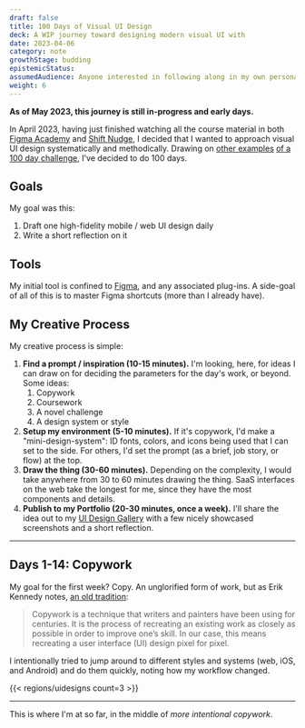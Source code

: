 ```yaml
---
draft: false
title: 100 Days of Visual UI Design
deck: A WIP journey toward designing modern visual UI with
date: 2023-04-06
category: note
growthStage: budding
epistemicStatus: 
assumedAudience: Anyone interested in following along in my own personal journey of systematically learning visual UI, and how I approached such a challenge
weight: 6
---
```


**As of May 2023, this journey is still in-progress and early days.**

In April 2023, having just finished watching all the course material in both [Figma Academy](https://www.figma.academy/) and [Shift Nudge](https://shiftnudge.com/), I decided that I wanted to approach visual UI design systematically and methodically. Drawing on [other examples](https://ux.shopify.com/183-days-of-hand-lettering-f4dcc8ffdeb4#.mg89gii8h) [of a 100 day challenge](https://medium.com/the-100-day-project/100-days-of-motion-design-463526af852f), I've decided to do 100 days.

## Goals
My goal was this:

1. Draft one high-fidelity mobile / web UI design daily
2. Write a short reflection on it

## Tools
My initial tool is confined to [Figma](https://www.figma.com/), and any associated plug-ins. A side-goal of all of this is to master Figma shortcuts (more than I already have).

## My Creative Process
My creative process is simple:
1. **Find a prompt / inspiration (10-15 minutes).** I'm looking, here, for ideas I can draw on for deciding the parameters for the day's work, or beyond. Some ideas:
    1. Copywork
    2. Coursework
    3. A novel challenge
    4. A design system or style
    <!-- 1. Copywork (e.g. copying a screen from [Mobbin](https://mobbin.com/), [SaaSInterface](https://saasinterface.com/), or [Dribble](https://dribbble.com/))
    2. Coursework (e.g. [Shift Nudge](https://shiftnudge.com/), [Figma Academy](https://www.figma.academy/), or [Smart Interface Design Patterns](https://smart-interface-design-patterns.com/))
    3. A challenge (e.g. [Designercize](https://designercize.com/) or [Daily UI](https://www.dailyui.co/))
    4. A design system / style (e.g. [Material Design](https://m3.material.io/) or [iOS](https://developer.apple.com/design/human-interface-guidelines/guidelines/overview)).-->
2. **Setup my environment (5-10 minutes).** If it's copywork, I'd make a "mini-design-system": ID fonts, colors, and icons being used that I can set to the side. For others, I'd set the prompt (as a brief, job story, or flow) at the top.
2. **Draw the thing (30-60 minutes).** Depending on the complexity, I would take anywhere from 30 to 60 minutes drawing the thing. SaaS interfaces on the web take the longest for me, since they have the most components and details.
3. **Publish to my Portfolio (20-30 minutes, once a week).** I'll share the idea out to my [UI Design Gallery](/uidesigns/) with a few nicely showcased screenshots and a short reflection.

---

## Days 1-14: Copywork
My goal for the first week? Copy. An unglorified form of work, but as Erik Kennedy notes, [an old tradition](https://www.smashingmagazine.com/2017/02/improving-ui-design-skills-copywork/):

> Copywork is a technique that writers and painters have been using for centuries. It is the process of recreating an existing work as closely as possible in order to improve one’s skill. In our case, this means recreating a user interface (UI) design pixel for pixel.

I intentionally tried to jump around to different styles and systems (web, iOS, and Android) and do them quickly, noting how my workflow changed.

{{< regions/uidesigns count=3 >}}

<!--
Lessons I've learned so far:
1. **Have iOS and Material Design kits handy.** I would frequently draw on toggles, buttons, bars, and switches from these two, so I made sure that I always had the Figma files with these laid out. I also made sure I had a standard artboard size for both iOS and Material Design: 390x?? for iOS, and 360x?? for Android. (These are, apparently, some of the most common resolutions out there.)
2. **Check for Design Systems.** Some websites, such as Shopify, had their own design systems that are publicly accessible. I got used to doing a quick check to see if the product had a design langauge I could draw on.
3. **Recognizing type families.** I quickly gained some fluency in identifying font stacks. For example, humanist; traditional; neogothic; geometric. I wouldn't always find a perfect fit, but I was able to keep my copied design in the same family.
5. **Finding icons.** In my copywork, I needed to quickly assess what icon set (if any) the design was using. This often took a few minutes, sometimes longer: I would find a icon system that matched closely, but not perfectly. 
4. **Recognizing type and spacing systems.** Learning to see type scales and spacing systems was helpful.
6. **Analyzing UI Designs.** Whenever I looked back over a design, I tried to 
7. **Making components early.** Following Ridd's advice, I learned to make components early and often.
8. **Essential Figma Plugins and Shortcuts.** Shortcuts, man. Use them!
-->

---

This is where I'm at so far, in the middle of _more intentional copywork_.